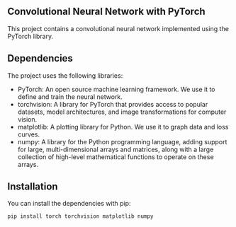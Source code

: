 ## Convolutional Neural Network with PyTorch

This project contains a convolutional neural network implemented using the PyTorch library.

## Dependencies

The project uses the following libraries:

- PyTorch: An open source machine learning framework. We use it to define and train the neural network.
- torchvision: A library for PyTorch that provides access to popular datasets, model architectures, and image transformations for computer vision.
- matplotlib: A plotting library for Python. We use it to graph data and loss curves.
- numpy: A library for the Python programming language, adding support for large, multi-dimensional arrays and matrices, along with a large collection of high-level mathematical functions to operate on these arrays.

## Installation

You can install the dependencies with pip:

```bash
pip install torch torchvision matplotlib numpy